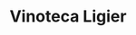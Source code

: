 ---
title: "Vinoteca Ligier"
url: /ciudad-autonoma-de-buenos-aires/vinoteca-ligier/
shop: Spirituosen
---